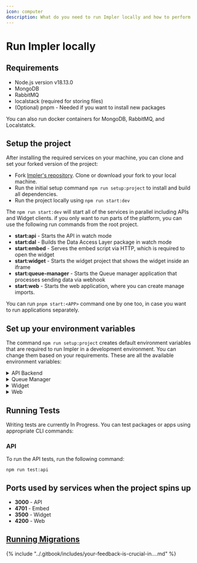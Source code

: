 ```yaml
---
icon: computer
description: What do you need to run Impler locally and how to perform the setup?
---
```


# Run Impler locally

## Requirements

* Node.js version v18.13.0
* MongoDB
* RabbitMQ
* localstack (required for storing files)
* (Optional) pnpm - Needed if you want to install new packages

You can also run docker containers for MongoDB, RabbitMQ, and Localstatck.

## Setup the project

After installing the required services on your machine, you can clone and set your forked version of the project:

* Fork [Impler's repository](https://github.com/implerhq/impler.io). Clone or download your fork to your local machine.
* Run the initial setup command `npm run setup:project` to install and build all dependencies.
* Run the project locally using `npm run start:dev`

The `npm run start:dev` will start all of the services in parallel including APIs and Widget clients. if you only want to run parts of the platform, you can use the following run commands from the root project.

* **start:api** - Starts the API in watch mode
* **start:dal** - Builds the Data Access Layer package in watch mode
* **start:embed** - Serves the embed script via HTTP, which is required to open the widget
* **start:widget** - Starts the widget project that shows the widget inside an iframe
* **start:queue-manager** - Starts the Queue manager application that processes sending data via webhook
* **start:web** - Starts the web application, where you can create manage imports.

You can run `pnpm start:<APP>` command one by one too, in case you want to run applications separately.

## Set up your environment variables

The command `npm run setup:project` creates default environment variables that are required to run Impler in a development environment. You can change them based on your requirements. These are all the available environment variables:

<details>

<summary>API Backend</summary>

* `JWT_SECRET` - The secret token used to create jsonwebtoken.
* `NODE_ENV` - The environment of the app. Allowed values are: _dev_, _prod_, and _local_
* `PORT` - The port on which the API backend should run
* `FRONT_BASE_URL` - The base URL on which your widget is available. (e.g. widget.impler.io)
* `RABBITMQ_CONN_URL` - The URL of your RabbitMQ instance
* `MONGO_URL` - The URL of your MongoDB instance



* `S3_LOCALSTACK` - The AWS endpoint for the S3 Bucket required for storing various media
* `S3_REGION` - The AWS region of the S3 Bucket
* `S3_BUCKET_NAME` - The name of the S3 Bucket
* `AWS_ACCESS_KEY` - A unique identifier granting access to AWS services
* `AWS_SECRET_ACCESS_KEY` - A confidential key used for secure authentication to AWS services

<!---->

* `WIDGET_BASE_URL` - Base URL of widget without any path. Example, http://localhost:3500
* `WEB_BASE_URL` - Base URL of the web without any path. Example, http://localhost:4200

<!---->

* `COOKIE_DOMAIN` - Base domain used to set cookies
* `GITHUB_OAUTH_REDIRECT` - URL where GitHub OAuth redirects after authentication
* `GITHUB_OAUTH_CLIENT_ID` - Unique identifier for client application when using GitHub OAuth
* `GITHUB_OAUTH_CLIENT_SECRET` - Confidential key for client application authentication in GitHub OAuth

<!---->

* `SES_REGION` - Region identifier for Amazon SES (Simple Email Service) configuration
* `SES_ACCESS_KEY_ID` - Unique identifier granting access to Amazon SES (Simple Email Service)
* `SES_SECRET_ACCESS_KEY` - Confidential key used for secure authentication to Amazon SES (Simple Email Service)
* `EMAIL_FROM` - Email address used as the sender when sending emails
* `EMAIL_FROM_NAME` - Name associated with the sender's email address when sending email

</details>

<details>

<summary>Queue Manager</summary>

* `NODE_ENV` - The environment of the app. Possible values are: dev, prod, and local
* `RABBITMQ_CONN_URL` - The URL of your RabbitMQ instance
* `MONGO_URL` - The URL of your MongoDB instance

<!---->

* `S3_LOCALSTACK` - The AWS endpoint for the S3 Bucket required for storing various media
* `S3_REGION` - The AWS region of the S3 Bucket
* `S3_BUCKET_NAME` - The name of the S3 Bucket
* `AWS_ACCESS_KEY` - A unique identifier granting access to AWS services
* `AWS_SECRET_ACCESS_KEY` - A confidential key used for secure authentication to AWS services

</details>

<details>

<summary>Widget</summary>

* `REACT_APP_API_URL` - The base URL of the API. Example, http://localhost:3000
* `REACT_APP_ENVIRONMENT` - The environment of the app. Allowed values are: _dev_, _prod_, and _local_

</details>

<details>

<summary>Web</summary>

* `NEXT_PUBLIC_API_BASE_URL` - The base URL of API. Example, http://localhost:3000
* `NEXT_PUBLIC_EMBED_URL` - Full url of embed script. Example, http://localhost:4701/embed.umd.min.js

</details>

## Running Tests

Writing tests are currently In Progress. You can test packages or apps using appropriate CLI commands:

### API

To run the API tests, run the following command:

```
npm run test:api
```

## Ports used by services when the project spins up

* **3000** - API
* **4701** - Embed
* **3500** - Widget
* **4200** - Web

## [Running Migrations](run-impler-locally.md#running-migrations)

{% include "../.gitbook/includes/your-feedback-is-crucial-in....md" %}
